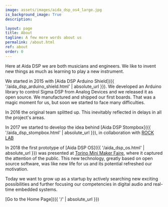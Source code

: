 ```yaml
---
image: assets/images/aida_dsp_os4_large.jpg
is_background_image: True
description:

layout: page
title: About
tagline: A few more words about us
permalink: /about.html
ref: about
order: 0
---
```


Here at Aida DSP we are both musicians and engineers. We like to invent new things
as much as learning to play a new instrument.

We started in 2015 with [Aida DSP Arduino Shield]({{ '/aida_dsp_arduino_shield.html' | absolute_url }}). We developed
an Arduino library to control Sigma DSP from Analog Devices and we released it as open source. We manufactured and shipped
our first boards. That was a magic moment for us, but soon we started to face many difficulties.

In 2016 the original team splitted up. This inevitably reflected in delays in all the project's areas.

In 2017 we started to develop the idea behind [Aida DSP Stompbox]({{ '/aida_dsp_stompbox.html' | absolute_url }}), in collaboration with [ROCK LAB](https://www.rocklab.net)

In 2018 the first prototype of [Aida DSP OS]({{ '/aida_dsp_os.html' | absolute_url }}) was presented at [Torino Mini Maker Faire](https://torino.makerfaire.com), where it captured the attention of the public. This new technology, greatly based on open source software, was like new life for us and its potential refreshed our motivation.

Today we want to grow up as a startup by actively searching new exciting possibilities and further focusing our competencies in digital audio and real-time embedded systems.

[Go to the Home Page]({{ '/' | absolute_url }})
